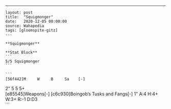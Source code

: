 ---
    layout: post
    title:  "Squigmonger"
    date:   2020-12-05 00:00:00
    source: Wahapedia
    tags: [gloomspite-gitz]
    ---
    
    **Squigmonger**
    
    **Stat Block**
    ```
    5/5 Squigmonger
    ```
    
    ```
    [56f442]M     W     B     Sa    [-]
2"    5     5     5+    
[e85545]Weapons[-]
[c6c930]Boingob’s Tusks and Fangs[-]
1"     A:4    H:4+   W:3+   R:-1   D:D3  
    ```
    
    
    
